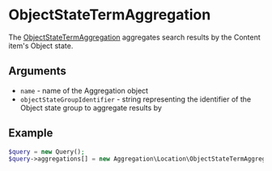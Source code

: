 # ObjectStateTermAggregation

The [ObjectStateTermAggregation](https://github.com/ezsystems/ezplatform-kernel/blob/master/eZ/Publish/API/Repository/Values/Content/Query/Aggregation/ObjectStateTermAggregation.php) aggregates search results by the Content item's Object state.

## Arguments

- `name` - name of the Aggregation object
- `objectStateGroupIdentifier` - string representing the identifier of the Object state group to aggregate results by

## Example

``` php
$query = new Query();
$query->aggregations[] = new Aggregation\Location\ObjectStateTermAggregation('object_state', 'ez_lock');
```
